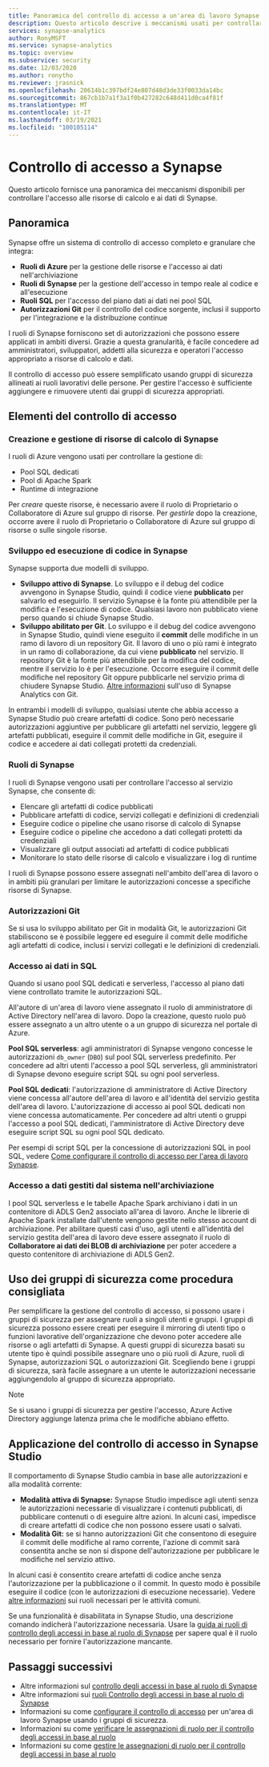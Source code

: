 ```yaml
---
title: Panoramica del controllo di accesso a un'area di lavoro Synapse
description: Questo articolo descrive i meccanismi usati per controllare l'accesso a un'area di lavoro Synapse e alle risorse e gli artefatti del codice che contiene.
services: synapse-analytics
author: RonyMSFT
ms.service: synapse-analytics
ms.topic: overview
ms.subservice: security
ms.date: 12/03/2020
ms.author: ronytho
ms.reviewer: jrasnick
ms.openlocfilehash: 20614b1c397bdf24e807d48d3de33f0033da14bc
ms.sourcegitcommit: 867cb1b7a1f3a1f0b427282c648d411d0ca4f81f
ms.translationtype: MT
ms.contentlocale: it-IT
ms.lasthandoff: 03/19/2021
ms.locfileid: "100105114"
---
```

# <a name="synapse-access-control"></a>Controllo di accesso a Synapse 

Questo articolo fornisce una panoramica dei meccanismi disponibili per controllare l'accesso alle risorse di calcolo e ai dati di Synapse.  

## <a name="overview"></a>Panoramica

Synapse offre un sistema di controllo di accesso completo e granulare che integra: 
- **Ruoli di Azure** per la gestione delle risorse e l'accesso ai dati nell'archiviazione 
- **Ruoli di Synapse** per la gestione dell'accesso in tempo reale al codice e all'esecuzione 
- **Ruoli SQL** per l'accesso del piano dati ai dati nei pool SQL 
- **Autorizzazioni Git** per il controllo del codice sorgente, inclusi il supporto per l'integrazione e la distribuzione continue  

I ruoli di Synapse forniscono set di autorizzazioni che possono essere applicati in ambiti diversi. Grazie a questa granularità, è facile concedere ad amministratori, sviluppatori, addetti alla sicurezza e operatori l'accesso appropriato a risorse di calcolo e dati.

Il controllo di accesso può essere semplificato usando gruppi di sicurezza allineati ai ruoli lavorativi delle persone. Per gestire l'accesso è sufficiente aggiungere e rimuovere utenti dai gruppi di sicurezza appropriati.

## <a name="access-control-elements"></a>Elementi del controllo di accesso

### <a name="creating-and-managing-synapse-compute-resources"></a>Creazione e gestione di risorse di calcolo di Synapse

I ruoli di Azure vengono usati per controllare la gestione di: 
- Pool SQL dedicati 
- Pool di Apache Spark 
- Runtime di integrazione 

Per *creare* queste risorse, è necessario avere il ruolo di Proprietario o Collaboratore di Azure sul gruppo di risorse. Per *gestirle* dopo la creazione, occorre avere il ruolo di Proprietario o Collaboratore di Azure sul gruppo di risorse o sulle singole risorse. 

### <a name="developing-and-executing-code-in-synapse"></a>Sviluppo ed esecuzione di codice in Synapse 

Synapse supporta due modelli di sviluppo.

- **Sviluppo attivo di Synapse**. Lo sviluppo e il debug del codice avvengono in Synapse Studio, quindi il codice viene **pubblicato** per salvarlo ed eseguirlo.  Il servizio Synapse è la fonte più attendibile per la modifica e l'esecuzione di codice.  Qualsiasi lavoro non pubblicato viene perso quando si chiude Synapse Studio.  
- **Sviluppo abilitato per Git**. Lo sviluppo e il debug del codice avvengono in Synapse Studio, quindi viene eseguito il **commit** delle modifiche in un ramo di lavoro di un repository Git. Il lavoro di uno o più rami è integrato in un ramo di collaborazione, da cui viene **pubblicato** nel servizio. Il repository Git è la fonte più attendibile per la modifica del codice, mentre il servizio lo è per l'esecuzione. Occorre eseguire il commit delle modifiche nel repository Git oppure pubblicarle nel servizio prima di chiudere Synapse Studio. [Altre informazioni](../cicd/continuous-integration-deployment.md) sull'uso di Synapse Analytics con Git.

In entrambi i modelli di sviluppo, qualsiasi utente che abbia accesso a Synapse Studio può creare artefatti di codice. Sono però necessarie autorizzazioni aggiuntive per pubblicare gli artefatti nel servizio, leggere gli artefatti pubblicati, eseguire il commit delle modifiche in Git, eseguire il codice e accedere ai dati collegati protetti da credenziali.

### <a name="synapse-roles"></a>Ruoli di Synapse

I ruoli di Synapse vengono usati per controllare l'accesso al servizio Synapse, che consente di: 
- Elencare gli artefatti di codice pubblicati 
- Pubblicare artefatti di codice, servizi collegati e definizioni di credenziali
- Eseguire codice o pipeline che usano risorse di calcolo di Synapse
- Eseguire codice o pipeline che accedono a dati collegati protetti da credenziali
- Visualizzare gli output associati ad artefatti di codice pubblicati
- Monitorare lo stato delle risorse di calcolo e visualizzare i log di runtime

I ruoli di Synapse possono essere assegnati nell'ambito dell'area di lavoro o in ambiti più granulari per limitare le autorizzazioni concesse a specifiche risorse di Synapse.

### <a name="git-permissions"></a>Autorizzazioni Git

Se si usa lo sviluppo abilitato per Git in modalità Git, le autorizzazioni Git stabiliscono se è possibile leggere ed eseguire il commit delle modifiche agli artefatti di codice, inclusi i servizi collegati e le definizioni di credenziali.   
   
### <a name="accessing-data-in-sql"></a>Accesso ai dati in SQL

Quando si usano pool SQL dedicati e serverless, l'accesso al piano dati viene controllato tramite le autorizzazioni SQL. 

All'autore di un'area di lavoro viene assegnato il ruolo di amministratore di Active Directory nell'area di lavoro. Dopo la creazione, questo ruolo può essere assegnato a un altro utente o a un gruppo di sicurezza nel portale di Azure.

**Pool SQL serverless**: agli amministratori di Synapse vengono concesse le autorizzazioni `db_owner` (`DBO`) sul pool SQL serverless predefinito. Per concedere ad altri utenti l'accesso a pool SQL serverless, gli amministratori di Synapse devono eseguire script SQL su ogni pool serverless.  

**Pool SQL dedicati**: l'autorizzazione di amministratore di Active Directory viene concessa all'autore dell'area di lavoro e all'identità del servizio gestita dell'area di lavoro.  L'autorizzazione di accesso ai pool SQL dedicati non viene concessa automaticamente. Per concedere ad altri utenti o gruppi l'accesso a pool SQL dedicati, l'amministratore di Active Directory deve eseguire script SQL su ogni pool SQL dedicato.

Per esempi di script SQL per la concessione di autorizzazioni SQL in pool SQL, vedere [Come configurare il controllo di accesso per l'area di lavoro Synapse](./how-to-set-up-access-control.md).  

 ### <a name="accessing-system-managed-data-in-storage"></a>Accesso a dati gestiti dal sistema nell'archiviazione

I pool SQL serverless e le tabelle Apache Spark archiviano i dati in un contenitore di ADLS Gen2 associato all'area di lavoro. Anche le librerie di Apache Spark installate dall'utente vengono gestite nello stesso account di archiviazione. Per abilitare questi casi d'uso, agli utenti e all'identità del servizio gestita dell'area di lavoro deve essere assegnato il ruolo di **Collaboratore ai dati dei BLOB di archiviazione** per poter accedere a questo contenitore di archiviazione di ADLS Gen2.  

## <a name="using-security-groups-as-a-best-practice"></a>Uso dei gruppi di sicurezza come procedura consigliata

Per semplificare la gestione del controllo di accesso, si possono usare i gruppi di sicurezza per assegnare ruoli a singoli utenti e gruppi. I gruppi di sicurezza possono essere creati per eseguire il mirroring di utenti tipo o funzioni lavorative dell'organizzazione che devono poter accedere alle risorse o agli artefatti di Synapse.  A questi gruppi di sicurezza basati su utente tipo è quindi possibile assegnare uno o più ruoli di Azure, ruoli di Synapse, autorizzazioni SQL o autorizzazioni Git. Scegliendo bene i gruppi di sicurezza, sarà facile assegnare a un utente le autorizzazioni necessarie aggiungendolo al gruppo di sicurezza appropriato. 

>[!Note]
>Se si usano i gruppi di sicurezza per gestire l'accesso, Azure Active Directory aggiunge latenza prima che le modifiche abbiano effetto. 

## <a name="access-control-enforcement-in-synapse-studio"></a>Applicazione del controllo di accesso in Synapse Studio

Il comportamento di Synapse Studio cambia in base alle autorizzazioni e alla modalità corrente:
- **Modalità attiva di Synapse:** Synapse Studio impedisce agli utenti senza le autorizzazioni necessarie di visualizzare i contenuti pubblicati, di pubblicare contenuti o di eseguire altre azioni.  In alcuni casi, impedisce di creare artefatti di codice che non possono essere usati o salvati. 
- **Modalità Git:** se si hanno autorizzazioni Git che consentono di eseguire il commit delle modifiche al ramo corrente, l'azione di commit sarà consentita anche se non si dispone dell'autorizzazione per pubblicare le modifiche nel servizio attivo.  

In alcuni casi è consentito creare artefatti di codice anche senza l'autorizzazione per la pubblicazione o il commit. In questo modo è possibile eseguire il codice (con le autorizzazioni di esecuzione necessarie). Vedere [altre informazioni](./synapse-workspace-understand-what-role-you-need.md) sui ruoli necessari per le attività comuni. 

Se una funzionalità è disabilitata in Synapse Studio, una descrizione comando indicherà l'autorizzazione necessaria. Usare la [guida ai ruoli di controllo degli accessi in base al ruolo di Synapse](./synapse-workspace-synapse-rbac-roles.md#synapse-rbac-actions-and-the-roles-that-permit-them) per sapere qual è il ruolo necessario per fornire l'autorizzazione mancante.


## <a name="next-steps"></a>Passaggi successivi

- Altre informazioni sul [controllo degli accessi in base al ruolo di Synapse](./synapse-workspace-synapse-rbac.md)
- Altre informazioni sui [ruoli Controllo degli accessi in base al ruolo di Synapse](./synapse-workspace-synapse-rbac-roles.md)
- Informazioni su come [configurare il controllo di accesso](./how-to-set-up-access-control.md) per un'area di lavoro Synapse usando i gruppi di sicurezza.
- Informazioni su come [verificare le assegnazioni di ruolo per il controllo degli accessi in base al ruolo](./how-to-review-synapse-rbac-role-assignments.md)
- Informazioni su come [gestire le assegnazioni di ruolo per il controllo degli accessi in base al ruolo](./how-to-manage-synapse-rbac-role-assignments.md)
